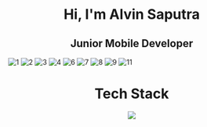 <h1 align="center">Hi, I'm Alvin Saputra</h1>
<h2 align="center"> Junior Mobile Developer </h2>
<div align="center">
</div>


![1](https://github.com/user-attachments/assets/ed4911af-030a-4329-8d64-466a011d2dae)
![2](https://github.com/user-attachments/assets/c03c8e47-df13-4723-86e5-eb1d38b732a7)
![3](https://github.com/user-attachments/assets/fbd6f56e-d244-4cd1-9e7e-4ee424bf3672)
![4](https://github.com/user-attachments/assets/eafba2e0-63ac-42f1-bd81-2dbecbc281a3)
![6](https://github.com/user-attachments/assets/de74104e-db6d-4565-bab1-29074984ced0)
![7](https://github.com/user-attachments/assets/8b84f9a8-759b-480a-b56e-793412b79363)
![8](https://github.com/user-attachments/assets/63fc032c-dbcf-491e-b82b-e89cb8cd3ba0)
![9](https://github.com/user-attachments/assets/305055d5-3e65-47a4-9570-a4e61fc5bca5)
![11](https://github.com/user-attachments/assets/37a38334-a119-4ba5-974d-d906cae8e272)





<h1 align="center">Tech Stack</h1>

<p align="center">
  <a href="https://skillicons.dev">
    <img src="https://skillicons.dev/icons?i=flutter,dart,kotlin,firebase,python,flask,androidstudio,figma,vscode,php,mysql" />
  </a>
</p>

<!--
**Alvin-Saputra/Alvin-Saputra** is a ✨ _special_ ✨ repository because its `README.md` (this file) appears on your GitHub profile.

Here are some ideas to get you started:

- 🔭 I’m currently working on ...
- 🌱 I’m currently learning ...
- 👯 I’m looking to collaborate on ...
- 🤔 I’m looking for help with ...
- 💬 Ask me about ...
- 📫 How to reach me: ...
- 😄 Pronouns: ...
- ⚡ Fun fact: ...
-->
